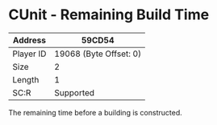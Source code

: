 #  CUnit - Remaining Build Time
Address   | 59CD54
----------|-------------
Player ID | 19068 (Byte Offset: 0)
Size 	  | 2
Length 	  | 1
SC:R      | Supported

The remaining time before a building is constructed.
